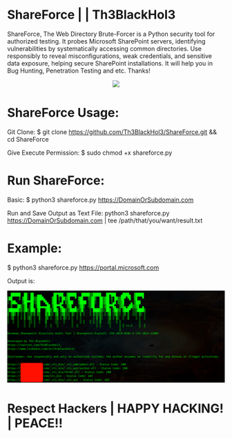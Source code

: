 # ShareForce | | Th3BlackHol3
ShareForce, The Web Directory Brute-Forcer is a Python security tool for authorized testing. It probes Microsoft SharePoint servers, identifying vulnerabilities by systematically accessing common directories. Use responsibly to reveal misconfigurations, weak credentials, and sensitive data exposure, helping secure SharePoint installations. It will help you in Bug Hunting, Penetration Testing and etc.  Thanks!

<p align="center">
  <img src="https://github.com/Th3BlackHol3/ShareForce/blob/main/ShareForce.gif">
</p>

# ShareForce Usage:

Git Clone: $ git clone https://github.com/Th3BlackHol3/ShareForce.git && cd ShareForce

Give Execute Permission: $ sudo chmod +x shareforce.py


# Run ShareForce:

Basic: $ python3 shareforce.py https://DomainOrSubdomain.com

Run and Save Output as Text File: python3 shareforce.py https://DomainOrSubdomain.com | tee /path/that/you/want/result.txt


# Example:

$ python3 shareforce.py https://portal.microsoft.com

Output is:
<p align="center">
  <img src="https://github.com/Th3BlackHol3/ShareForce/blob/main/ShareForceOutput.png">
</p>

# Respect Hackers | HAPPY HACKING! | PEACE!!


